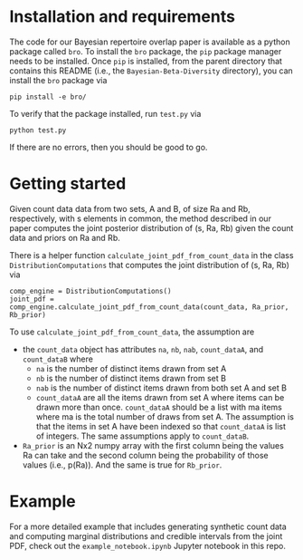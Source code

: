 # Installation and requirements

The code for our Bayesian repertoire overlap paper is available as a python package called `bro`. To install the `bro` package, the `pip` package manager needs to be installed. Once `pip` is installed, from the parent directory that contains this README (i.e., the `Bayesian-Beta-Diversity` directory), you can install the `bro` package via
```
pip install -e bro/
```

To verify that the package installed, run `test.py` via
```
python test.py
```

If there are no errors, then you should be good to go.

# Getting started

Given count data data from two sets, A and B, of size Ra and Rb, respectively, with s elements in common, the method described in our paper computes the joint posterior distribution of (s, Ra, Rb) given the count data and priors on Ra and Rb. 

There is a helper function `calculate_joint_pdf_from_count_data` in the class `DistributionComputations` that computes the joint distribution of (s, Ra, Rb) via
```
comp_engine = DistributionComputations()
joint_pdf = comp_engine.calculate_joint_pdf_from_count_data(count_data, Ra_prior, Rb_prior)
```

To use `calculate_joint_pdf_from_count_data`, the assumption are
* the `count_data` object has attributes `na`, `nb`, `nab`, `count_dataA`, and `count_dataB` where
    - `na` is the number of distinct items drawn from set A
    - `nb` is the number of distinct items drawn from set B 
    - `nab` is the number of distinct items drawn from both set A and set B
    - `count_dataA` are all the items drawn from set A where items can be drawn more than once. `count_dataA` should be a list with ma items where ma is the total number of draws from set A. The assumption is that the items in set A have been indexed so that `count_dataA` is list of integers. The same assumptions apply to `count_dataB`.
* `Ra_prior` is an Nx2 numpy array with the first column being the values Ra can take and the second column being the probability of those values (i.e., p(Ra)). And the same is true for `Rb_prior`. 

# Example
For a more detailed example that includes generating synthetic count data and computing marginal distributions and credible intervals from the joint PDF, check out the `example_notebook.ipynb` Jupyter notebook in this repo. 